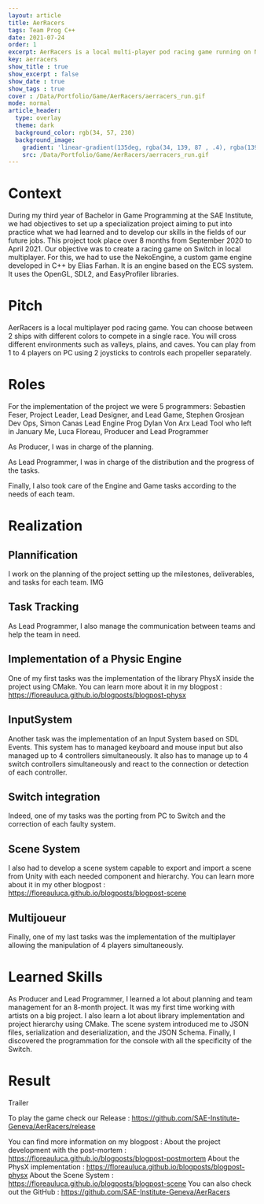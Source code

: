 ```yaml
---
layout: article
title: AerRacers
tags: Team Prog C++
date: 2021-07-24
order: 1
excerpt: AerRacers is a local multi-player pod racing game running on Nintendo Switch.
key: aerracers
show_title : true
show_excerpt : false
show_date : true
show_tags : true
cover : /Data/Portfolio/Game/AerRacers/aerracers_run.gif
mode: normal
article_header:
  type: overlay
  theme: dark
  background_color: rgb(34, 57, 230)
  background_image: 
    gradient: 'linear-gradient(135deg, rgba(34, 139, 87 , .4), rgba(139, 34, 139, .4))'
    src: /Data/Portfolio/Game/AerRacers/aerracers_run.gif
---
```

# Context
During my third year of Bachelor in Game Programming at the SAE Institute, we had objectives to set up a specialization project aiming to put into practice what we had learned and to develop our skills in the fields of our future jobs.
This project took place over 8 months from September 2020 to April 2021.
Our objective was to create a racing game on Switch in local multiplayer.
For this, we had to use the NekoEngine, a custom game engine developed in C++ by Elias Farhan. It is an engine based on the ECS system. It uses the OpenGL, SDL2, and EasyProfiler libraries.

# Pitch
AerRacers is a local multiplayer pod racing game. You can choose between 2 ships with different colors to compete in a single race. You will cross different environments such as valleys, plains, and caves. You can play from 1 to 4 players on PC using 2 joysticks to controls each propeller separately.

# Roles
For the implementation of the project we were 5 programmers:
Sebastien Feser, Project Leader, Lead Designer, and Lead Game,
Stephen Grosjean Dev Ops,
Simon Canas Lead Engine Prog
Dylan Von Arx Lead Tool who left in January
Me, Luca Floreau, Producer and Lead Programmer

As Producer, I was in charge of the planning.

As Lead Programmer, I was in charge of the distribution and the progress of the tasks.

Finally, I also took care of the Engine and Game tasks according to the needs of each team.


# Realization 
## Plannification
I work on the planning of the project setting up the milestones, deliverables, and tasks for each team.
IMG

## Task Tracking
As Lead Programmer, I also manage the communication between teams and help the team in need.

## Implementation of a Physic Engine
One of my first tasks was the implementation of the library PhysX inside the project using CMake. You can learn more about it in my blogpost : https://floreauluca.github.io/blogposts/blogpost-physx 

## InputSystem
Another task was the implementation of an Input System based on SDL Events. This system has to managed keyboard and mouse input but also managed up to 4 controllers simultaneously. It also has to manage up to 4 switch controllers simultaneously and react to the connection or detection of each controller.

## Switch integration
Indeed, one of my tasks was the porting from PC to Switch and the correction of each faulty system.

## Scene System
I also had to develop a scene system capable to export and import a scene from Unity with each needed component and hierarchy. 
You can learn more about it in my other blogpost :
https://floreauluca.github.io/blogposts/blogpost-scene 

## Multijoueur
Finally, one of my last tasks was the implementation of the multiplayer allowing the manipulation of 4 players simultaneously.

# Learned Skills
As Producer and Lead Programmer, I learned a lot about planning and team management for an 8-month project. It was my first time working with artists on a big project. 
I also learn a lot about library implementation and project hierarchy using CMake.
The scene system introduced me to JSON files, serialization and deserialization, and the JSON Schema.
Finally, I discovered the programmation for the console with all the specificity of the Switch.

# Result
Trailer

To play the game check our Release : https://github.com/SAE-Institute-Geneva/AerRacers/release 

You can find more information on my blogpost :
About the project development with the post-mortem : https://floreauluca.github.io/blogposts/blogpost-postmortem 
About the PhysX implementation : https://floreauluca.github.io/blogposts/blogpost-physx 
About the Scene System : https://floreauluca.github.io/blogposts/blogpost-scene 
You can also check out the GitHub : https://github.com/SAE-Institute-Geneva/AerRacers 
